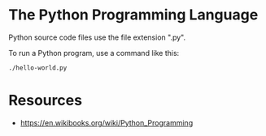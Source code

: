 # The Python Programming Language

Python source code files use the file extension ".py".

To run a Python program, use a command like this:
```bash
./hello-world.py
```

# Resources
- https://en.wikibooks.org/wiki/Python_Programming
